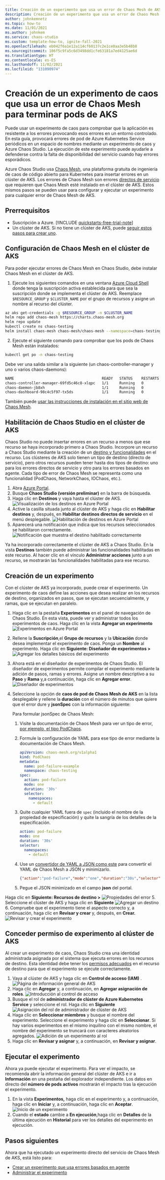 ```yaml
---
title: Creación de un experimento que usa un error de Chaos Mesh de AKS con Azure Chaos Studio
description: Creación de un experimento que usa un error de Chaos Mesh de AKS
author: johnkemnetz
ms.topic: how-to
ms.date: 11/01/2021
ms.author: johnkem
ms.service: chaos-studio
ms.custom: template-how-to, ignite-fall-2021
ms.openlocfilehash: eb042f6a1e12a114cf60137c2e1ce0aa3e5b48b8
ms.sourcegitcommit: 106f5c9fa5c6d3498dd1cfe63181a7ed4125ae6d
ms.translationtype: HT
ms.contentlocale: es-ES
ms.lasthandoff: 11/02/2021
ms.locfileid: "131090974"
---
```

# <a name="create-a-chaos-experiment-that-uses-a-chaos-mesh-fault-to-kill-aks-pods"></a>Creación de un experimento de caos que usa un error de Chaos Mesh para terminar pods de AKS

Puede usar un experimento de caos para comprobar que la aplicación es resistente a los errores provocando esos errores en un entorno controlado. En esta guía, provocará errores de pod de Azure Kubernetes Service periódicos en un espacio de nombres mediante un experimento de caos y Azure Chaos Studio. La ejecución de este experimento puede ayudarle a defenderse contra la falta de disponibilidad del servicio cuando hay errores esporádicos.

Azure Chaos Studio usa [Chaos Mesh](https://chaos-mesh.org/), una plataforma gratuita de ingeniería de caos de código abierto para Kubernetes para insertar errores en un clúster de AKS. Los errores de Chaos Mesh son errores [directos de servicio](chaos-studio-tutorial-aks.md) que requieren que Chaos Mesh esté instalado en el clúster de AKS. Estos mismos pasos se pueden usar para configurar y ejecutar un experimento para cualquier error de Chaos Mesh de AKS.

## <a name="prerequisites"></a>Prerrequisitos

- Suscripción a Azure. [!INCLUDE [quickstarts-free-trial-note](../../includes/quickstarts-free-trial-note.md)] 
- Un clúster de AKS. Si no tiene un clúster de AKS, puede [seguir estos pasos para crear uno](../aks/kubernetes-walkthrough-portal.md).

## <a name="set-up-chaos-mesh-on-your-aks-cluster"></a>Configuración de Chaos Mesh en el clúster de AKS

Para poder ejecutar errores de Chaos Mesh en Chaos Studio, debe instalar Chaos Mesh en el clúster de AKS.

1. Ejecute los siguientes comandos en una ventana [Azure Cloud Shell](../cloud-shell/overview.md) donde tenga la suscripción activa establecida para que sea la suscripción donde se implementa el clúster de AKS. Reemplace `$RESOURCE_GROUP` y `$CLUSTER_NAME` por el grupo de recursos y asigne un nombre al recurso del clúster.

```bash
az aks get-credentials -g $RESOURCE_GROUP -n $CLUSTER_NAME
helm repo add chaos-mesh https://charts.chaos-mesh.org
helm repo update
kubectl create ns chaos-testing
helm install chaos-mesh chaos-mesh/chaos-mesh --namespace=chaos-testing --version 2.0.3 --set chaosDaemon.runtime=containerd --set chaosDaemon.socketPath=/run/containerd/containerd.sock
```

2. Ejecute el siguiente comando para comprobar que los pods de Chaos Mesh están instalados:

```bash
kubectl get po -n chaos-testing
```

Debe ver una salida similar a la siguiente (un chaos-controller-manager y uno o varios chaos-daemons):

```bash
NAME                                        READY   STATUS    RESTARTS   AGE
chaos-controller-manager-69fd5c46c8-xlqpc   1/1     Running   0          2d5h
chaos-daemon-jb8xh                          1/1     Running   0          2d5h
chaos-dashboard-98c4c5f97-tx5ds             1/1     Running   0          2d5h
```

También puede [usar las instrucciones de instalación en el sitio web de Chaos Mesh](https://chaos-mesh.org/docs/production-installation-using-helm/).


## <a name="enable-chaos-studio-on-your-aks-cluster"></a>Habilitación de Chaos Studio en el clúster de AKS

Chaos Studio no puede insertar errores en un recurso a menos que ese recurso se haya incorporado primero a Chaos Studio. Incorpore un recurso a Chaos Studio mediante la creación de un [destino y funcionalidades](chaos-studio-targets-capabilities.md) en el recurso. Los clústeres de AKS solo tienen un tipo de destino (directo de servicio), pero otros recursos pueden tener hasta dos tipos de destino: uno para los errores directos de servicio y otro para los errores basados en agente. Cada tipo de error de Chaos Mesh se representa como una funcionalidad (PodChaos, NetworkChaos, IOChaos, etc.).

1. Abra [Azure Portal](https://portal.azure.com).
2. Busque **Chaos Studio (versión preliminar)** en la barra de búsqueda.
3. Haga clic en **Destinos** y vaya hasta el clúster de AKS.
![Visualización de los destinos en Azure Portal](images/tutorial-aks-targets.png)
4. Active la casilla situada junto al clúster de AKS y haga clic en **Habilitar destinos** y, después, en **Habilitar destinos directos de servicio** en el menú desplegable.
![Habilitación de destinos en Azure Portal](images/tutorial-aks-targets-enable.png)
5. Aparecerá una notificación que indica que los recursos seleccionados se habilitaron correctamente.
![Notificación que muestra el destino habilitado correctamente](images/tutorial-aks-targets-enable-confirm.png)

Ya ha incorporado correctamente el clúster de AKS a Chaos Studio. En la vista **Destinos** también puede administrar las funcionalidades habilitadas en este recurso. Al hacer clic en el vínculo **Administrar acciones** junto a un recurso, se mostrarán las funcionalidades habilitadas para ese recurso.

## <a name="create-an-experiment"></a>Creación de un experimento
Con el clúster de AKS ya incorporado, puede crear el experimento. Un experimento de caos define las acciones que desea realizar en los recursos de destino, organizados en pasos, que se ejecutan secuencialmente, y ramas, que se ejecutan en paralelo.

1. Haga clic en la pestaña **Experimentos** en el panel de navegación de Chaos Studio. En esta vista, puede ver y administrar todos los experimentos de caos. Haga clic en la vista **Agregar un experimento**
![ Experimentos en Azure Portal](images/tutorial-aks-add.png)
2. Rellene la **Suscripción**,el **Grupo de recursos** y la **Ubicación** donde desea implementar el experimento de caos. Ponga un **Nombre** al experimento. Haga clic en **Siguiente: Diseñador de experimentos >** 
![Agregar los detalles básicos del experimento](images/tutorial-aks-add-basics.png)
3. Ahora está en el diseñador de experimentos de Chaos Studio. El diseñador de experimentos permite compilar el experimento mediante la adición de pasos, ramas y errores. Asigne un nombre descriptivo a su **Paso** y **Rama** y,a continuación, haga clic en **Agregar error**.
![Diseñador de experimentos](images/tutorial-aks-add-designer.png)
4. Seleccione la opción de **caos de pod de Chaos Mesh de AKS** en la lista desplegable y rellene la **duración** con el número de minutos que quiere que el error dure y **jsonSpec** con la información siguiente:

    Para formular jsonSpec de Chaos Mesh:
    1. Visite la documentación de Chaos Mesh para ver un tipo de error, [por ejemplo, el tipo PodChaos](https://chaos-mesh.org/docs/simulate-pod-chaos-on-kubernetes/#create-experiments-using-yaml-configuration-files).
    2. Formule la configuración de YAML para ese tipo de error mediante la documentación de Chaos Mesh.

        ```yaml
        apiVersion: chaos-mesh.org/v1alpha1
        kind: PodChaos
        metadata:
          name: pod-failure-example
          namespace: chaos-testing
        spec:
          action: pod-failure
          mode: one
          duration: '30s'
          selector:
            namespaces:
              - default
        ```
    3. Quite cualquier YAML fuera de `spec` (incluido el nombre de la propiedad de especificación) y quite la sangría de los detalles de la especificación.

        ```yaml
        action: pod-failure
        mode: one
        duration: '30s'
        selector:
          namespaces:
            - default
        ```
    4. Use un [convertidor de YAML a JSON como este](https://www.convertjson.com/yaml-to-json.htm) para convertir el YAML de Chaos Mesh a JSON y minimizarlo.

        ```json
        {"action":"pod-failure","mode":"one","duration":"30s","selector":{"namespaces":["default"]}}
        ```
    5. Pegue el JSON minimizado en el campo **json** del portal.




Haga clic en **Siguiente: Recursos de destino >** 
![Propiedades del error](images/tutorial-aks-add-fault.png)
5. Seleccione el clúster de AKS y haga clic en **Siguiente**
![Agregar un destino](images/tutorial-aks-add-targets.png)
6. Compruebe que el experimento tiene el aspecto correcto y, a continuación, haga clic en **Revisar y crear** y, después, en **Crear.** 
![Revisar y crear el experimento](images/tutorial-aks-add-review.png)

## <a name="give-experiment-permission-to-your-aks-cluster"></a>Conceder permiso de experimento al clúster de AKS
Al crear un experimento de caos, Chaos Studio crea una identidad administrada asignada por el sistema que ejecuta errores en los recursos de destino. Esta identidad debe tener los [permisos adecuados](chaos-studio-fault-providers.md) en el recurso de destino para que el experimento se ejecute correctamente.

1. Vaya al clúster de AKS y haga clic en **Control de acceso (IAM)** .
![Página de información general de AKS](images/tutorial-aks-access-resource.png)
2. Haga clic en **Agregar** y, a continuación, en **Agregar asignación de roles**.
![Introducción al control de acceso](images/tutorial-aks-access-iam.png)
3. Busque el rol de **administrador de clúster de Azure Kubernetes Service** y seleccione el rol. Haga clic en **Siguiente**
![Asignación del rol de administrador de clúster de AKS](images/tutorial-aks-access-role.png)
4. Haga clic en **Seleccionar miembros** y busque el nombre del experimento. Seleccione el experimento y haga clic en **Seleccionar**. Si hay varios experimentos en el mismo inquilino con el mismo nombre, el nombre del experimento se truncará con caracteres aleatorios agregados.
![Adición de un experimento al rol](images/tutorial-aks-access-experiment.png)
5. Haga clic en **Revisar y asignar** y, a continuación, en **Revisar y asignar**.

## <a name="run-your-experiment"></a>Ejecutar el experimento
Ahora ya puede ejecutar el experimento. Para ver el impacto, se recomienda abrir la información general del clúster de AKS e ir a **Información** en una pestaña del explorador independiente. Los datos en directo del **número de pods activos** mostrarán el impacto tras la ejecución el experimento.

1. En la vista **Experimentos,** haga clic en el experimento y, a continuación, haga clic en **Iniciar** y, a continuación, haga clic en **Aceptar**.
![Inicio de un experimento](images/tutorial-aks-start.png)
2. Cuando el **estado** cambie a **En ejecución**,haga clic en **Detalles** de la última ejecución en **Historial** para ver los detalles del experimento en ejecución.

## <a name="next-steps"></a>Pasos siguientes
Ahora que ha ejecutado un experimento directo del servicio de Chaos Mesh de AKS, está listo para:
- [Crear un experimento que usa errores basados en agente](chaos-studio-tutorial-agent-based.md)
- [Administrar el experimento](chaos-studio-run-experiment.md)
